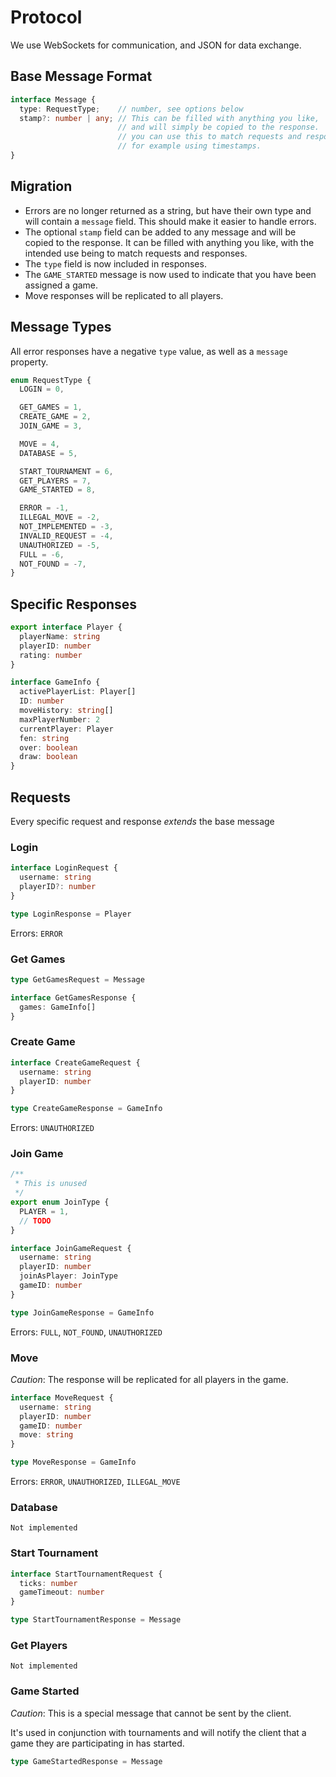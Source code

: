 # Protocol

We use WebSockets for communication, and JSON for data exchange.

## Base Message Format

```ts
interface Message {
  type: RequestType;    // number, see options below
  stamp?: number | any; // This can be filled with anything you like,
                        // and will simply be copied to the response.
                        // you can use this to match requests and responses,
                        // for example using timestamps.
}
```

## Migration

* Errors are no longer returned as a string, but have their own type
  and will contain a `message` field. This should make it easier to
  handle errors.
* The optional `stamp` field can be added to any message and will be
  copied to the response. It can be filled with anything you like,
  with the intended use being to match requests and responses.
* The `type` field is now included in responses.
* The `GAME_STARTED` message is now used to indicate that you have been
  assigned a game.
* Move responses will be replicated to all players.

## Message Types

All error responses have a negative `type` value, as well as a `message` property.

```ts
enum RequestType {
  LOGIN = 0,

  GET_GAMES = 1,
  CREATE_GAME = 2,
  JOIN_GAME = 3,

  MOVE = 4,
  DATABASE = 5,

  START_TOURNAMENT = 6,
  GET_PLAYERS = 7,
  GAME_STARTED = 8,

  ERROR = -1,
  ILLEGAL_MOVE = -2,
  NOT_IMPLEMENTED = -3,
  INVALID_REQUEST = -4,
  UNAUTHORIZED = -5,
  FULL = -6,
  NOT_FOUND = -7,
}
```

## Specific Responses

```ts
export interface Player {
  playerName: string
  playerID: number
  rating: number
}
```

```ts
interface GameInfo {
  activePlayerList: Player[]
  ID: number
  moveHistory: string[]
  maxPlayerNumber: 2
  currentPlayer: Player
  fen: string
  over: boolean
  draw: boolean
}
```

## Requests

Every specific request and response *extends* the base message

### Login

```ts
interface LoginRequest {
  username: string
  playerID?: number
}

type LoginResponse = Player
```

Errors: `ERROR`

### Get Games

```ts
type GetGamesRequest = Message

interface GetGamesResponse {
  games: GameInfo[]
}
```

### Create Game

```ts
interface CreateGameRequest {
  username: string
  playerID: number
}

type CreateGameResponse = GameInfo
```

Errors: `UNAUTHORIZED`

### Join Game

```ts
/**
 * This is unused
 */
export enum JoinType {
  PLAYER = 1,
  // TODO
}

interface JoinGameRequest {
  username: string
  playerID: number
  joinAsPlayer: JoinType
  gameID: number
}

type JoinGameResponse = GameInfo
```

Errors: `FULL`, `NOT_FOUND`, `UNAUTHORIZED`

### Move

*Caution*: The response will be replicated for all players in the game.

```ts
interface MoveRequest {
  username: string
  playerID: number
  gameID: number
  move: string
}

type MoveResponse = GameInfo
```

Errors: `ERROR`, `UNAUTHORIZED`, `ILLEGAL_MOVE`

### Database

`Not implemented`

### Start Tournament

```ts
interface StartTournamentRequest {
  ticks: number
  gameTimeout: number
}

type StartTournamentResponse = Message
```

### Get Players

`Not implemented`

### Game Started

*Caution*: This is a special message that cannot be sent by the client.

It's used in conjunction with tournaments and will notify the client that
a game they are participating in has started.

```ts
type GameStartedResponse = Message
```
